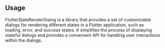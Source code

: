 ## Usage

FlutterStateRenderDialog is a library that provides a set of customizable dialogs for rendering different states in a Flutter application, such as loading, error, and success states. It simplifies the process of displaying stateful dialogs and provides a convenient API for handling user interactions within the dialogs.